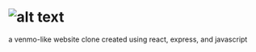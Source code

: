 # ![alt text](https://github.com/eykyu-dev/payme-website/blob/main/logo.png?raw=true)
a venmo-like website clone created using react, express, and javascript
